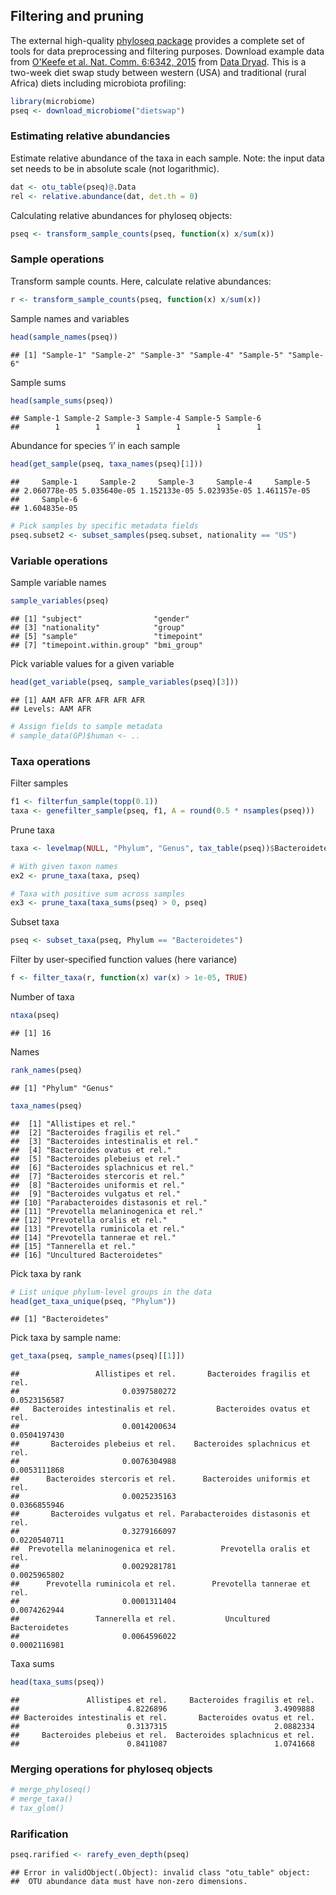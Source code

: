## Filtering and pruning

The external high-quality [phyloseq package](http://joey711.github.io/phyloseq/) provides a complete set of tools for data preprocessing and filtering purposes. Download example data from [O'Keefe et al. Nat. Comm. 6:6342, 2015](http://dx.doi.org/10.1038/ncomms7342) from [Data Dryad](http://dx.doi.org/10.5061/dryad.1mn1n). This is a two-week diet swap study between western (USA) and traditional (rural Africa) diets including microbiota profiling:


```r
library(microbiome)
pseq <- download_microbiome("dietswap")
```


### Estimating relative abundancies

Estimate relative abundance of the taxa in each sample. Note: the
input data set needs to be in absolute scale (not logarithmic).


```r
dat <- otu_table(pseq)@.Data
rel <- relative.abundance(dat, det.th = 0)
```

Calculating relative abundances for phyloseq objects:


```r
pseq <- transform_sample_counts(pseq, function(x) x/sum(x))
```


### Sample operations

Transform sample counts. Here, calculate relative abundances:


```r
r <- transform_sample_counts(pseq, function(x) x/sum(x))
```

Sample names and variables


```r
head(sample_names(pseq))
```

```
## [1] "Sample-1" "Sample-2" "Sample-3" "Sample-4" "Sample-5" "Sample-6"
```

Sample sums


```r
head(sample_sums(pseq))
```

```
## Sample-1 Sample-2 Sample-3 Sample-4 Sample-5 Sample-6 
##        1        1        1        1        1        1
```

Abundance for species ‘i’ in each sample


```r
head(get_sample(pseq, taxa_names(pseq)[1]))
```

```
##     Sample-1     Sample-2     Sample-3     Sample-4     Sample-5 
## 2.060778e-05 5.035640e-05 1.152133e-05 5.023935e-05 1.461157e-05 
##     Sample-6 
## 1.604835e-05
```





```r
# Pick samples by specific metadata fields
pseq.subset2 <- subset_samples(pseq.subset, nationality == "US")
```


### Variable operations

Sample variable names


```r
sample_variables(pseq)
```

```
## [1] "subject"                "gender"                
## [3] "nationality"            "group"                 
## [5] "sample"                 "timepoint"             
## [7] "timepoint.within.group" "bmi_group"
```

Pick variable values for a given variable


```r
head(get_variable(pseq, sample_variables(pseq)[3]))
```

```
## [1] AAM AFR AFR AFR AFR AFR
## Levels: AAM AFR
```

```r
# Assign fields to sample metadata
# sample_data(GP)$human <- ..
```

### Taxa operations


Filter samples


```r
f1 <- filterfun_sample(topp(0.1))
taxa <- genefilter_sample(pseq, f1, A = round(0.5 * nsamples(pseq)))
```

Prune taxa


```r
taxa <- levelmap(NULL, "Phylum", "Genus", tax_table(pseq))$Bacteroidetes

# With given taxon names
ex2 <- prune_taxa(taxa, pseq)

# Taxa with positive sum across samples
ex3 <- prune_taxa(taxa_sums(pseq) > 0, pseq)
```

Subset taxa


```r
pseq <- subset_taxa(pseq, Phylum == "Bacteroidetes")
```


Filter by user-specified function values (here variance)


```r
f <- filter_taxa(r, function(x) var(x) > 1e-05, TRUE)
```

Number of taxa


```r
ntaxa(pseq)
```

```
## [1] 16
```


Names


```r
rank_names(pseq)
```

```
## [1] "Phylum" "Genus"
```

```r
taxa_names(pseq)
```

```
##  [1] "Allistipes et rel."                
##  [2] "Bacteroides fragilis et rel."      
##  [3] "Bacteroides intestinalis et rel."  
##  [4] "Bacteroides ovatus et rel."        
##  [5] "Bacteroides plebeius et rel."      
##  [6] "Bacteroides splachnicus et rel."   
##  [7] "Bacteroides stercoris et rel."     
##  [8] "Bacteroides uniformis et rel."     
##  [9] "Bacteroides vulgatus et rel."      
## [10] "Parabacteroides distasonis et rel."
## [11] "Prevotella melaninogenica et rel." 
## [12] "Prevotella oralis et rel."         
## [13] "Prevotella ruminicola et rel."     
## [14] "Prevotella tannerae et rel."       
## [15] "Tannerella et rel."                
## [16] "Uncultured Bacteroidetes"
```


Pick taxa by rank


```r
# List unique phylum-level groups in the data
head(get_taxa_unique(pseq, "Phylum"))
```

```
## [1] "Bacteroidetes"
```

Pick taxa by sample name:


```r
get_taxa(pseq, sample_names(pseq)[[1]])
```

```
##                 Allistipes et rel.       Bacteroides fragilis et rel. 
##                       0.0397580272                       0.0523156587 
##   Bacteroides intestinalis et rel.         Bacteroides ovatus et rel. 
##                       0.0014200634                       0.0504197430 
##       Bacteroides plebeius et rel.    Bacteroides splachnicus et rel. 
##                       0.0076304988                       0.0053111868 
##      Bacteroides stercoris et rel.      Bacteroides uniformis et rel. 
##                       0.0025235163                       0.0366855946 
##       Bacteroides vulgatus et rel. Parabacteroides distasonis et rel. 
##                       0.3279166097                       0.0220540711 
##  Prevotella melaninogenica et rel.          Prevotella oralis et rel. 
##                       0.0029281781                       0.0025965802 
##      Prevotella ruminicola et rel.        Prevotella tannerae et rel. 
##                       0.0001311404                       0.0074262944 
##                 Tannerella et rel.           Uncultured Bacteroidetes 
##                       0.0064596022                       0.0002116981
```


Taxa sums


```r
head(taxa_sums(pseq))
```

```
##               Allistipes et rel.     Bacteroides fragilis et rel. 
##                        4.8226896                        3.4909888 
## Bacteroides intestinalis et rel.       Bacteroides ovatus et rel. 
##                        0.3137315                        2.0882334 
##     Bacteroides plebeius et rel.  Bacteroides splachnicus et rel. 
##                        0.8411087                        1.0741668
```


### Merging operations for phyloseq objects


```r
# merge_phyloseq()
# merge_taxa()
# tax_glom()
```


### Rarification


```r
pseq.rarified <- rarefy_even_depth(pseq)
```

```
## Error in validObject(.Object): invalid class "otu_table" object: 
##  OTU abundance data must have non-zero dimensions.
```

